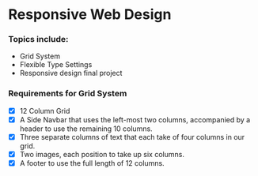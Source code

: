 # Responsive Web Design

### Topics include:

* Grid System
* Flexible Type Settings
* Responsive design final project

### Requirements for Grid System

* [x] 12 Column Grid
* [x] A Side Navbar that uses the left-most two columns, accompanied by a header to use the remaining 10 columns.
* [x] Three separate columns of text that each take of four columns in our grid.
* [x] Two images, each position to take up six columns.
* [x] A footer to use the full length of 12 columns.
